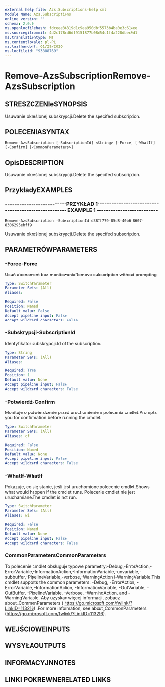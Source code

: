 ```yaml
---
external help file: Azs.Subscriptions-help.xml
Module Name: Azs.Subscriptions
online version: ''
schema: 2.0.0
ms.openlocfilehash: fdceee36319d1c9ea950dbf5573b4ba0e3c614ee
ms.sourcegitcommit: 4d2c178cd6df9151877b08d54c1f4a228dbec9d1
ms.translationtype: MT
ms.contentlocale: pl-PL
ms.lasthandoff: 01/29/2020
ms.locfileid: "93888769"
---
```

# <span data-ttu-id="fa83a-101">Remove-AzsSubscription</span><span class="sxs-lookup"><span data-stu-id="fa83a-101">Remove-AzsSubscription</span></span>

## <span data-ttu-id="fa83a-102">STRESZCZENIe</span><span class="sxs-lookup"><span data-stu-id="fa83a-102">SYNOPSIS</span></span>
<span data-ttu-id="fa83a-103">Usuwanie określonej subskrypcji.</span><span class="sxs-lookup"><span data-stu-id="fa83a-103">Delete the specifed subscription.</span></span>

## <span data-ttu-id="fa83a-104">POLECENIA</span><span class="sxs-lookup"><span data-stu-id="fa83a-104">SYNTAX</span></span>

```
Remove-AzsSubscription [-SubscriptionId] <String> [-Force] [-WhatIf] [-Confirm] [<CommonParameters>]
```

## <span data-ttu-id="fa83a-105">Opis</span><span class="sxs-lookup"><span data-stu-id="fa83a-105">DESCRIPTION</span></span>
<span data-ttu-id="fa83a-106">Usuwanie określonej subskrypcji.</span><span class="sxs-lookup"><span data-stu-id="fa83a-106">Delete the specifed subscription.</span></span>

## <span data-ttu-id="fa83a-107">Przykłady</span><span class="sxs-lookup"><span data-stu-id="fa83a-107">EXAMPLES</span></span>

### <span data-ttu-id="fa83a-108">--------------------------PRZYKŁAD 1--------------------------</span><span class="sxs-lookup"><span data-stu-id="fa83a-108">-------------------------- EXAMPLE 1 --------------------------</span></span>
```
Remove-AzsSubscription -SubscriptionId d387f779-85d8-40b6-8607-8306295ebff9
```

<span data-ttu-id="fa83a-109">Usuwanie określonej subskrypcji.</span><span class="sxs-lookup"><span data-stu-id="fa83a-109">Delete the specifed subscription.</span></span>

## <span data-ttu-id="fa83a-110">PARAMETRÓW</span><span class="sxs-lookup"><span data-stu-id="fa83a-110">PARAMETERS</span></span>

### <span data-ttu-id="fa83a-111">-Force</span><span class="sxs-lookup"><span data-stu-id="fa83a-111">-Force</span></span>
<span data-ttu-id="fa83a-112">Usuń abonament bez monitowania</span><span class="sxs-lookup"><span data-stu-id="fa83a-112">Remove subscription without prompting</span></span>

```yaml
Type: SwitchParameter
Parameter Sets: (All)
Aliases: 

Required: False
Position: Named
Default value: False
Accept pipeline input: False
Accept wildcard characters: False
```

### <span data-ttu-id="fa83a-113">-Subskrypcji</span><span class="sxs-lookup"><span data-stu-id="fa83a-113">-SubscriptionId</span></span>
<span data-ttu-id="fa83a-114">Identyfikator subskrypcji.</span><span class="sxs-lookup"><span data-stu-id="fa83a-114">Id of the subscription.</span></span>

```yaml
Type: String
Parameter Sets: (All)
Aliases: 

Required: True
Position: 1
Default value: None
Accept pipeline input: False
Accept wildcard characters: False
```

### <span data-ttu-id="fa83a-115">-Potwierdź</span><span class="sxs-lookup"><span data-stu-id="fa83a-115">-Confirm</span></span>
<span data-ttu-id="fa83a-116">Monituje o potwierdzenie przed uruchomieniem polecenia cmdlet.</span><span class="sxs-lookup"><span data-stu-id="fa83a-116">Prompts you for confirmation before running the cmdlet.</span></span>

```yaml
Type: SwitchParameter
Parameter Sets: (All)
Aliases: cf

Required: False
Position: Named
Default value: None
Accept pipeline input: False
Accept wildcard characters: False
```

### <span data-ttu-id="fa83a-117">-WhatIf</span><span class="sxs-lookup"><span data-stu-id="fa83a-117">-WhatIf</span></span>
<span data-ttu-id="fa83a-118">Pokazuje, co się stanie, jeśli jest uruchomione polecenie cmdlet.</span><span class="sxs-lookup"><span data-stu-id="fa83a-118">Shows what would happen if the cmdlet runs.</span></span>
<span data-ttu-id="fa83a-119">Polecenie cmdlet nie jest uruchamiane.</span><span class="sxs-lookup"><span data-stu-id="fa83a-119">The cmdlet is not run.</span></span>

```yaml
Type: SwitchParameter
Parameter Sets: (All)
Aliases: wi

Required: False
Position: Named
Default value: None
Accept pipeline input: False
Accept wildcard characters: False
```

### <span data-ttu-id="fa83a-120">CommonParameters</span><span class="sxs-lookup"><span data-stu-id="fa83a-120">CommonParameters</span></span>
<span data-ttu-id="fa83a-121">To polecenie cmdlet obsługuje typowe parametry:-Debug,-ErrorAction,-ErrorVariable,-InformationAction,-InformationVariable,-unvariable,-subbuffer,-PipelineVariable,-verbose,-WarningAction i-WarningVariable.</span><span class="sxs-lookup"><span data-stu-id="fa83a-121">This cmdlet supports the common parameters: -Debug, -ErrorAction, -ErrorVariable, -InformationAction, -InformationVariable, -OutVariable, -OutBuffer, -PipelineVariable, -Verbose, -WarningAction, and -WarningVariable.</span></span> <span data-ttu-id="fa83a-122">Aby uzyskać więcej informacji, zobacz about_CommonParameters ( https://go.microsoft.com/fwlink/?LinkID=113216) .</span><span class="sxs-lookup"><span data-stu-id="fa83a-122">For more information, see about_CommonParameters (https://go.microsoft.com/fwlink/?LinkID=113216).</span></span>

## <span data-ttu-id="fa83a-123">WEJŚCIOWE</span><span class="sxs-lookup"><span data-stu-id="fa83a-123">INPUTS</span></span>

## <span data-ttu-id="fa83a-124">WYSYŁA</span><span class="sxs-lookup"><span data-stu-id="fa83a-124">OUTPUTS</span></span>

## <span data-ttu-id="fa83a-125">INFORMACYJN</span><span class="sxs-lookup"><span data-stu-id="fa83a-125">NOTES</span></span>

## <span data-ttu-id="fa83a-126">LINKI POKREWNE</span><span class="sxs-lookup"><span data-stu-id="fa83a-126">RELATED LINKS</span></span>

